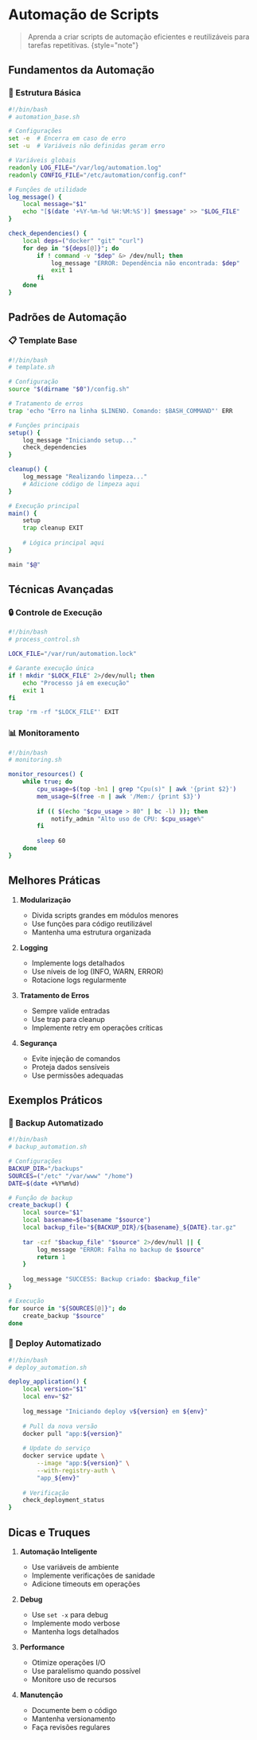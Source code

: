 # Automação de Scripts

>Aprenda a criar scripts de automação eficientes e reutilizáveis para tarefas repetitivas.
>{style="note"}

## Fundamentos da Automação

### 🔄 Estrutura Básica
```bash
#!/bin/bash
# automation_base.sh

# Configurações
set -e  # Encerra em caso de erro
set -u  # Variáveis não definidas geram erro

# Variáveis globais
readonly LOG_FILE="/var/log/automation.log"
readonly CONFIG_FILE="/etc/automation/config.conf"

# Funções de utilidade
log_message() {
    local message="$1"
    echo "[$(date '+%Y-%m-%d %H:%M:%S')] $message" >> "$LOG_FILE"
}

check_dependencies() {
    local deps=("docker" "git" "curl")
    for dep in "${deps[@]}"; do
        if ! command -v "$dep" &> /dev/null; then
            log_message "ERROR: Dependência não encontrada: $dep"
            exit 1
        fi
    done
}
```

## Padrões de Automação

### 📋 Template Base
```bash
#!/bin/bash
# template.sh

# Configuração
source "$(dirname "$0")/config.sh"

# Tratamento de erros
trap 'echo "Erro na linha $LINENO. Comando: $BASH_COMMAND"' ERR

# Funções principais
setup() {
    log_message "Iniciando setup..."
    check_dependencies
}

cleanup() {
    log_message "Realizando limpeza..."
    # Adicione código de limpeza aqui
}

# Execução principal
main() {
    setup
    trap cleanup EXIT
    
    # Lógica principal aqui
}

main "$@"
```

## Técnicas Avançadas

### 🔒 Controle de Execução
```bash
#!/bin/bash
# process_control.sh

LOCK_FILE="/var/run/automation.lock"

# Garante execução única
if ! mkdir "$LOCK_FILE" 2>/dev/null; then
    echo "Processo já em execução"
    exit 1
fi

trap 'rm -rf "$LOCK_FILE"' EXIT
```

### 📊 Monitoramento
```bash
#!/bin/bash
# monitoring.sh

monitor_resources() {
    while true; do
        cpu_usage=$(top -bn1 | grep "Cpu(s)" | awk '{print $2}')
        mem_usage=$(free -m | awk '/Mem:/ {print $3}')
        
        if (( $(echo "$cpu_usage > 80" | bc -l) )); then
            notify_admin "Alto uso de CPU: $cpu_usage%"
        fi
        
        sleep 60
    done
}
```

## Melhores Práticas

1. **Modularização**
   - Divida scripts grandes em módulos menores
   - Use funções para código reutilizável
   - Mantenha uma estrutura organizada

2. **Logging**
   - Implemente logs detalhados
   - Use níveis de log (INFO, WARN, ERROR)
   - Rotacione logs regularmente

3. **Tratamento de Erros**
   - Sempre valide entradas
   - Use trap para cleanup
   - Implemente retry em operações críticas

4. **Segurança**
   - Evite injeção de comandos
   - Proteja dados sensíveis
   - Use permissões adequadas

## Exemplos Práticos

### 🔄 Backup Automatizado
```bash
#!/bin/bash
# backup_automation.sh

# Configurações
BACKUP_DIR="/backups"
SOURCES=("/etc" "/var/www" "/home")
DATE=$(date +%Y%m%d)

# Função de backup
create_backup() {
    local source="$1"
    local basename=$(basename "$source")
    local backup_file="${BACKUP_DIR}/${basename}_${DATE}.tar.gz"
    
    tar -czf "$backup_file" "$source" 2>/dev/null || {
        log_message "ERROR: Falha no backup de $source"
        return 1
    }
    
    log_message "SUCCESS: Backup criado: $backup_file"
}

# Execução
for source in "${SOURCES[@]}"; do
    create_backup "$source"
done
```

### 🔄 Deploy Automatizado
```bash
#!/bin/bash
# deploy_automation.sh

deploy_application() {
    local version="$1"
    local env="$2"
    
    log_message "Iniciando deploy v${version} em ${env}"
    
    # Pull da nova versão
    docker pull "app:${version}"
    
    # Update do serviço
    docker service update \
        --image "app:${version}" \
        --with-registry-auth \
        "app_${env}"
    
    # Verificação
    check_deployment_status
}
```

## Dicas e Truques

1. **Automação Inteligente**
   - Use variáveis de ambiente
   - Implemente verificações de sanidade
   - Adicione timeouts em operações

2. **Debug**
   - Use `set -x` para debug
   - Implemente modo verbose
   - Mantenha logs detalhados

3. **Performance**
   - Otimize operações I/O
   - Use paralelismo quando possível
   - Monitore uso de recursos

4. **Manutenção**
   - Documente bem o código
   - Mantenha versionamento
   - Faça revisões regulares